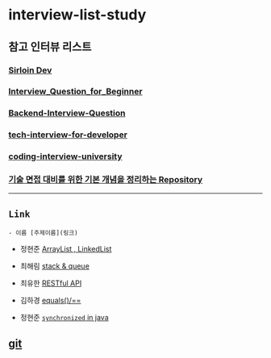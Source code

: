# interview-list-study


## **참고 인터뷰 리스트**

### [Sirloin Dev](https://github.com/sirloin-dev/meatplatform/blob/master/job-description/interview-questions.adoc)
### [Interview_Question_for_Beginner](https://github.com/JaeYeopHan/Interview_Question_for_Beginner)
### [Backend-Interview-Question](https://github.com/ksundong/backend-interview-question)
### [tech-interview-for-developer](https://github.com/gyoogle/tech-interview-for-developer)
### [coding-interview-university](https://github.com/jwasham/coding-interview-university)
### [기술 면접 대비를 위한 기본 개념을 정리하는 Repository](https://github.com/WeareSoft/tech-interview)
***

## `Link`

```
- 이름 [주제이름](링크)
```

- 정현준 [ArrayList , LinkedList](https://jdalma.github.io/docs/lab/array-list-linkedList/)

- 최해림 [stack & queue](https://www.notion.so/1-stack-queue-510a08575d5d4f1a945010b9875639a6)

- 최유한 [RESTful API](https://c-yhhhhh.tistory.com/127)

- 김하경 [equals()/==](https://velog.io/@hagyoung99/JAVAequals)

- 정현준 [`synchronized` in java](https://jdalma.github.io/docs/lab/synchronized/)

## [git](https://livecoding.tistory.com/19)
